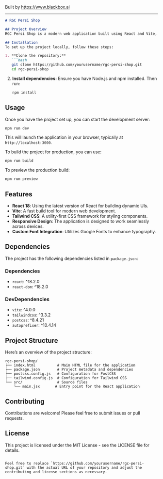 
Built by https://www.blackbox.ai

---

```markdown
# RGC Persi Shop

## Project Overview
RGC Persi Shop is a modern web application built using React and Vite, featuring a sleek and responsive design powered by Tailwind CSS. This project aims to provide a seamless shopping experience for users, offering simplicity and performance.

## Installation
To set up the project locally, follow these steps:

1. **Clone the repository:**
   ```bash
   git clone https://github.com/yourusername/rgc-persi-shop.git
   cd rgc-persi-shop
   ```

2. **Install dependencies:**
   Ensure you have Node.js and npm installed. Then run:
   ```bash
   npm install
   ```

## Usage
Once you have the project set up, you can start the development server:

```bash
npm run dev
```

This will launch the application in your browser, typically at `http://localhost:3000`.

To build the project for production, you can use:

```bash
npm run build
```

To preview the production build:

```bash
npm run preview
```

## Features
- **React 18**: Using the latest version of React for building dynamic UIs.
- **Vite**: A fast build tool for modern web development.
- **Tailwind CSS**: A utility-first CSS framework for styling components.
- **Responsive Design**: The application is designed to work seamlessly across devices.
- **Custom Font Integration**: Utilizes Google Fonts to enhance typography.

## Dependencies
The project has the following dependencies listed in `package.json`:

### Dependencies
- `react`: ^18.2.0
- `react-dom`: ^18.2.0

### DevDependencies
- `vite`: ^4.0.0
- `tailwindcss`: ^3.3.2
- `postcss`: ^8.4.21
- `autoprefixer`: ^10.4.14

## Project Structure
Here’s an overview of the project structure:

```
rgc-persi-shop/
├── index.html          # Main HTML file for the application
├── package.json        # Project metadata and dependencies
├── postcss.config.js   # Configuration for PostCSS
├── tailwind.config.js  # Configuration for Tailwind CSS
└── src/                # Source files
    └── main.jsx       # Entry point for the React application
```

## Contributing
Contributions are welcome! Please feel free to submit issues or pull requests.

## License
This project is licensed under the MIT License - see the LICENSE file for details.
```

Feel free to replace `https://github.com/yourusername/rgc-persi-shop.git` with the actual URL of your repository and adjust the contributing and license sections as necessary.